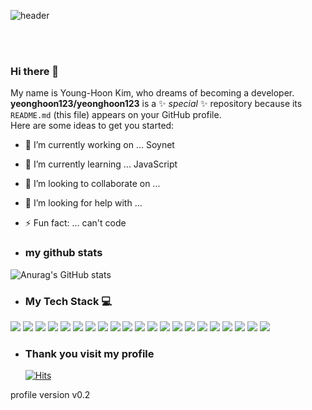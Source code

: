 ![header](https://capsule-render.vercel.app/api?type=soft&color=282828&height=150&section=header&text=Yeonghoon%20Profile&fontSize=50&fontColor=fff)

<br><br>

### Hi there 👋

My name is Young-Hoon Kim, who dreams of becoming a developer.
<br>
**yeonghoon123/yeonghoon123** is a ✨ _special_ ✨ repository because its `README.md` (this file) appears on your GitHub profile.
<br>
Here are some ideas to get you started:

- 🔭 I’m currently working on ... Soynet
- 🌱 I’m currently learning ... JavaScript
- 👯 I’m looking to collaborate on ...
- 🤔 I’m looking for help with ...
- ⚡ Fun fact: ... can't code

- ### my github stats

![Anurag's GitHub stats](https://github-readme-stats.vercel.app/api?username=yeonghoon123&show_icons=true&theme=radical)

- ### My Tech Stack 💻

<img src="https://img.shields.io/badge/WEBRTC-007396?style=for-the-badge&logo=webrtc&logoColor=white">
<img src="https://img.shields.io/badge/socket.io-222?style=for-the-badge&logo=socket.io&logoColor=white">
<img src="https://img.shields.io/badge/ubuntu-F80000?style=for-the-badge&logo=ubuntu&logoColor=white">
<img src="https://img.shields.io/badge/mysql-4479A1?style=for-the-badge&logo=mysql&logoColor=white">
<img src="https://img.shields.io/badge/mariaDB-003545?style=for-the-badge&logo=mariaDB&logoColor=white">
<img src="https://img.shields.io/badge/javascript-F7DF1E?style=for-the-badge&logo=javascript&logoColor=black">
<img src="https://img.shields.io/badge/jquery-0769AD?style=for-the-badge&logo=jquery&logoColor=white">
<img src="https://img.shields.io/badge/react-61DAFB?style=for-the-badge&logo=react&logoColor=black">
<img src="https://img.shields.io/badge/vue.js-4FC08D?style=for-the-badge&logo=vue.js&logoColor=white">
<img src="https://img.shields.io/badge/HTML5-E34F26?style=for-the-badge&logo=html5&logoColor=white">
<img src="https://img.shields.io/badge/CSS3-1572B6?style=for-the-badge&logo=css3&logoColor=white">
<img src="https://img.shields.io/badge/bootstrap-7952B3?style=for-the-badge&logo=bootstrap&logoColor=white">
<img src="https://img.shields.io/badge/github-181717?style=for-the-badge&logo=github&logoColor=white">
<img src="https://img.shields.io/badge/linux-FCC624?style=for-the-badge&logo=linux&logoColor=black">
<img src="https://img.shields.io/badge/aws-232F3E?style=for-the-badge&logo=aws&logoColor=white">
<img src="https://img.shields.io/badge/TypeScript-648CFF?style=for-the-badge&logo=typescript&logoColor=white">
<img src="https://img.shields.io/badge/shell-a0a0a0?style=for-the-badge&logo=shell&logoColor=white">
<img src="https://img.shields.io/badge/Next.js-220?style=for-the-badge&logo=next.js&logoColor=white">
<img src="https://img.shields.io/badge/Node.js-40A940?style=for-the-badge&logo=node.js&logoColor=white">
<img src="https://img.shields.io/badge/Sass-FF6A89?style=for-the-badge&logo=sass&logoColor=white">
<img src="https://img.shields.io/badge/Postman-FF8C0A?style=for-the-badge&logo=postman&logoColor=white">

- ### **Thank you visit my profile**

  [![Hits](https://hits.seeyoufarm.com/api/count/incr/badge.svg?url=https%3A%2F%2Fgithub.com%2Fyeonghoon123&count_bg=%2379C83D&title_bg=%23555555&icon=wolframlanguage.svg&icon_color=%23F9C6C6&title=Thank+You%F0%9F%98%98&edge_flat=false)](https://hits.seeyoufarm.com)

profile version v0.2

